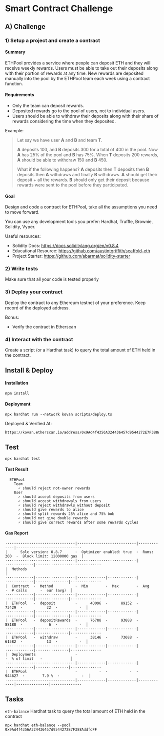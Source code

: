# Smart Contract Challenge

## A) Challenge

### 1) Setup a project and create a contract

#### Summary

ETHPool provides a service where people can deposit ETH and they will receive weekly rewards. Users must be able to take out their deposits along with their portion of rewards at any time. New rewards are deposited manually into the pool by the ETHPool team each week using a contract function.

#### Requirements

- Only the team can deposit rewards.
- Deposited rewards go to the pool of users, not to individual users.
- Users should be able to withdraw their deposits along with their share of rewards considering the time when they deposited.

Example:

> Let say we have user **A** and **B** and team **T**.
>
> **A** deposits 100, and **B** deposits 300 for a total of 400 in the pool. Now **A** has 25% of the pool and **B** has 75%. When **T** deposits 200 rewards, **A** should be able to withdraw 150 and **B** 450.
>
> What if the following happens? **A** deposits then **T** deposits then **B** deposits then **A** withdraws and finally **B** withdraws.
> **A** should get their deposit + all the rewards.
> **B** should only get their deposit because rewards were sent to the pool before they participated.

#### Goal

Design and code a contract for ETHPool, take all the assumptions you need to move forward.

You can use any development tools you prefer: Hardhat, Truffle, Brownie, Solidity, Vyper.

Useful resources:

- Solidity Docs: https://docs.soliditylang.org/en/v0.8.4
- Educational Resource: https://github.com/austintgriffith/scaffold-eth
- Project Starter: https://github.com/abarmat/solidity-starter

### 2) Write tests

Make sure that all your code is tested properly

### 3) Deploy your contract

Deploy the contract to any Ethereum testnet of your preference. Keep record of the deployed address.

Bonus:

- Verify the contract in Etherscan

### 4) Interact with the contract

Create a script (or a Hardhat task) to query the total amount of ETH held in the contract.

## Install & Deploy
#### Installation
```
npm install
```

#### Deployment
```
npx hardhat run --network kovan scripts/deploy.ts
```
Deployed & Verified At:
```
https://kovan.etherscan.io/address/0x9Ad4f4356A324436457d9544272E7F388AddfdFF#code
```

## Test
```
npx hardhat test
````

#### Test Result
```
  ETHPool
    Team
      ✓ should reject not-owner rewards
    User
      ✓ should accept deposits from users
      ✓ should accept withdrawals from users
      ✓ should reject withdrawls without deposit
      ✓ should give rewards to alice
      ✓ should split rewards 25% alice and 75% bob 
      ✓ should not give double rewards
      ✓ should give correct rewards after some rewards cycles
```

#### Gas Report
```
·-------------------------------|---------------------------|-------------|-----------------------------·
|      Solc version: 0.8.7      ·  Optimizer enabled: true  ·  Runs: 200  ·  Block limit: 12000000 gas  │
································|···························|·············|······························
|  Methods                                                                                              │
·············|··················|·············|·············|·············|···············|··············
|  Contract  ·  Method          ·  Min        ·  Max        ·  Avg        ·  # calls      ·  eur (avg)  │
·············|··················|·············|·············|·············|···············|··············
|  ETHPool   ·  deposit         ·      40096  ·      89152  ·      73429  ·           22  ·          -  │
·············|··················|·············|·············|·············|···············|··············
|  ETHPool   ·  depositRewards  ·      76788  ·      93888  ·      88188  ·            6  ·          -  │
·············|··················|·············|·············|·············|···············|··············
|  ETHPool   ·  withdraw        ·      38146  ·      73688  ·      61582  ·           13  ·          -  │
·············|··················|·············|·············|·············|···············|··············
|  Deployments                  ·                                         ·  % of limit   ·             │
································|·············|·············|·············|···············|··············
|  ETHPool                      ·          -  ·          -  ·     944627  ·        7.9 %  ·          -  │
·-------------------------------|-------------|-------------|-------------|---------------|-------------·

```

## Tasks
`eth-balance`
Hardhat task to query the total amount of ETH held in the contract

```
npx hardhat eth-balance --pool 0x9Ad4f4356A324436457d9544272E7F388AddfdFF


```
